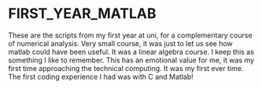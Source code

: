 # FIRST_YEAR_MATLAB

These are the scripts from my first year at uni, for a
complementary course of numerical analysis.
Very small course, it was just to let us see how
matlab could have been useful. It was a linear algebra course.
I keep this as something I like to remember.
This has an emotional value for me, it was my first time approaching
the technical computing. It was my first ever time.
The first coding experience I had was with C and Matlab!
